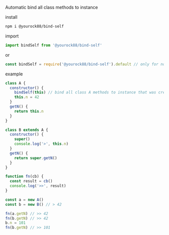 Automatic bind all class methods to instance

install

```bash
npm i @yourock88/bind-self
```

import

```javascript
import bindSelf from '@yourock88/bind-self'
```

or

```javascript
const bindSelf = require('@yourock88/bind-self').default // only for nodejs >= v22
```

example

```javascript
class A {
  constructor() {
    bindSelf(this) // bind all class A methods to instance that was created by new expression
    this.n = 42
  }
  getN() {
    return this.n
  }
}

class B extends A {
  constructor() {
    super()
    console.log('>', this.n)
  }
  getN() {
    return super.getN()
  }
}

function fn(cb) {
  const result = cb()
  console.log('>>', result)
}

const a = new A()
const b = new B() // > 42

fn(a.getN) // >> 42
fn(b.getN) // >> 42
b.n = 101
fn(b.getN) // >> 101
```
